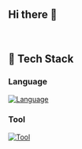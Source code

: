 ## Hi there 👋
<br/>

 ## 🧱 Tech Stack
 ### Language
 [![Language](https://skillicons.dev/icons?i=c,cpp,java)](https://skillicons.dev)

 ### Tool
  [![Tool](https://skillicons.dev/icons?i=windows,visualstudio,eclipse)](https://skillicons.dev)


<!--
**inter7247/inter7247** is a ✨ _special_ ✨ repository because its `README.md` (this file) appears on your GitHub profile.

Here are some ideas to get you started:

- 🔭 I’m currently working on ...
- 🌱 I’m currently learning ...
- 👯 I’m looking to collaborate on ...
- 🤔 I’m looking for help with ...
- 💬 Ask me about ...
- 📫 How to reach me: ...
- 😄 Pronouns: ...
- ⚡ Fun fact: ...
-->
